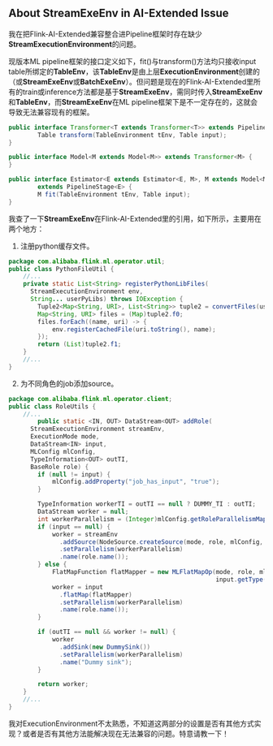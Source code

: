 ## About StreamExeEnv in AI-Extended Issue

我在把Flink-AI-Extended兼容整合进Pipeline框架时存在缺少**StreamExecutionEnvironment**的问题。

现版本ML pipeline框架的接口定义如下，fit()与transform()方法均只接收input table所绑定的**TableEnv**，该**TableEnv**是由上层**ExecutionEnvironment**创建的（或**StreamExeEnv**或**BatchExeEnv**）。但问题是现在的Flink-AI-Extended里所有的train或inference方法都是基于**StreamExeEnv**，需同时传入**StreamExeEnv**和**TableEnv**，而**StreamExeEnv**在ML pipeline框架下是不一定存在的，这就会导致无法兼容现有的框架。

```java
public interface Transformer<T extends Transformer<T>> extends PipelineStage<T> {
		Table transform(TableEnvironment tEnv, Table input);
}

public interface Model<M extends Model<M>> extends Transformer<M> {
}

public interface Estimator<E extends Estimator<E, M>, M extends Model<M>> 
		extends PipelineStage<E> {
		M fit(TableEnvironment tEnv, Table input);
}
```

我查了一下**StreamExeEnv**在Flink-AI-Extended里的引用，如下所示，主要用在两个地方：

1. 注册python缓存文件。

```java
package com.alibaba.flink.ml.operator.util;
public class PythonFileUtil {
  	//...
    private static List<String> registerPythonLibFiles(
      StreamExecutionEnvironment env, 
      String... userPyLibs) throws IOException {
        Tuple2<Map<String, URI>, List<String>> tuple2 = convertFiles(userPyLibs);
        Map<String, URI> files = (Map)tuple2.f0;
        files.forEach((name, uri) -> {
            env.registerCachedFile(uri.toString(), name);
        });
        return (List)tuple2.f1;
    }
  	//...
}
```

2. 为不同角色的job添加source。

```java
package com.alibaba.flink.ml.operator.client;
public class RoleUtils {
  	//...
		public static <IN, OUT> DataStream<OUT> addRole(
      StreamExecutionEnvironment streamEnv, 
      ExecutionMode mode, 
      DataStream<IN> input, 
      MLConfig mlConfig, 
      TypeInformation<OUT> outTI, 
      BaseRole role) {
        if (null != input) {
            mlConfig.addProperty("job_has_input", "true");
        }

        TypeInformation workerTI = outTI == null ? DUMMY_TI : outTI;
        DataStream worker = null;
        int workerParallelism = (Integer)mlConfig.getRoleParallelismMap().get(role.name());
        if (input == null) {
            worker = streamEnv
              .addSource(NodeSource.createSource(mode, role, mlConfig, workerTI))
              .setParallelism(workerParallelism)
              .name(role.name());
        } else {
            FlatMapFunction flatMapper = new MLFlatMapOp(mode, role, mlConfig, 
                                                         input.getType(), workerTI);
            worker = input
              .flatMap(flatMapper)
              .setParallelism(workerParallelism)
              .name(role.name());
        }

        if (outTI == null && worker != null) {
            worker
              .addSink(new DummySink())
              .setParallelism(workerParallelism)
              .name("Dummy sink");
        }

        return worker;
    }
  	//...
}
```

我对ExecutionEnvironment不太熟悉，不知道这两部分的设置是否有其他方式实现？或者是否有其他方法能解决现在无法兼容的问题。特意请教一下！